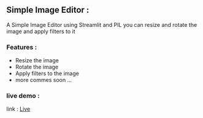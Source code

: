 ## Simple Image Editor :
A Simple Image Editor using Streamlit and PIL you can resize and rotate the image and apply filters to it

### Features : 
- Resize the image
- Rotate the image
- Apply filters to the image
- more commes soon ...

### live demo : 
link : [Live](https://imgpod.streamlit.app/)